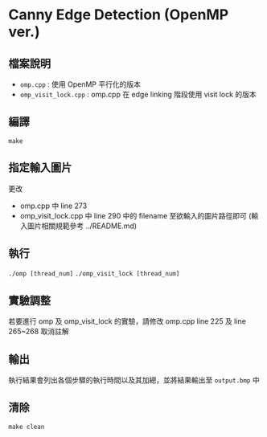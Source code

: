 # Canny Edge Detection (OpenMP ver.)

## 檔案說明
- `omp.cpp` : 使用 OpenMP 平行化的版本
- `omp_visit_lock.cpp` : omp.cpp 在 edge linking 階段使用 visit lock 的版本

## 編譯
`make`

## 指定輸入圖片
更改 
- omp.cpp 中 line 273
- omp_visit_lock.cpp 中 line 290 
中的 filename 至欲輸入的圖片路徑即可
(輸入圖片相關規範參考 ../README.md)

## 執行
`./omp [thread_num]`
`./omp_visit_lock [thread_num]`

## 實驗調整
若要進行 omp 及 omp_visit_lock 的實驗，請修改 omp.cpp line 225 及 line 265~268 取消註解

## 輸出
執行結果會列出各個步驟的執行時間以及其加總，並將結果輸出至 `output.bmp` 中

## 清除
`make clean`

